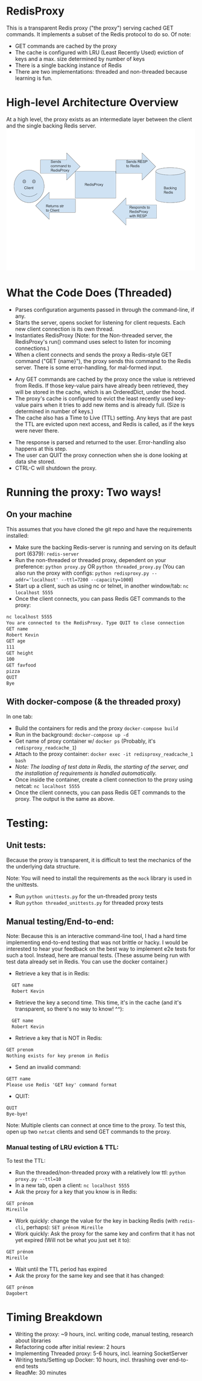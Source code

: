 # RedisProxy

This is a transparent Redis proxy ("the proxy") serving cached GET commands. It implements a subset of the Redis protocol to do so. Of note:

  - GET commands are cached by the proxy
  - The cache is configured with LRU (Least Recently Used) eviction of keys and a max. size determined by number of keys
  - There is a single backing instance of Redis
  - There are two implementations: threaded and non-threaded because learning is fun.
  
# High-level Architecture Overview
At a high level, the proxy exists as an intermediate layer between the client and the single backing Redis server.
![alt text](highlevel_diagram.png "High-level architecture diagram for the ages")

# What the Code Does (Threaded)
  - Parses configuration arguments passed in through the command-line, if any.
  - Starts the server, opens socket for listening for client requests. Each new client connection is its own thread.
  - Instantiates RedisProxy (Note: for the Non-threaded server, the RedisProxy's run() command uses select to listen for incoming connections.)
  - When a client connects and sends the proxy a Redis-style GET command ("GET {name}"), the proxy sends this command to the Redis server. There is some error-handling, for mal-formed input.
  * Any GET commands are cached by the proxy once the value is retrieved from Redis. If those key-value pairs have already been retrieved, they will be stored in the cache, which is an OrderedDict, under the hood.
  * The proxy's cache is configured to evict the least recently used key-value pairs when it tries to add new items and is already full. (Size is determined in number of keys.)
  * The cache also has a Time to Live (TTL) setting. Any keys that are past the TTL are evicted upon next access, and Redis is called, as if the keys were never there.
- The response is parsed and returned to the user. Error-handling also happens at this step.
- The user can QUIT the proxy connection when she is done looking at data she stored.
- CTRL-C will shutdown the proxy.

# Running the proxy: Two ways!
## On your machine
This assumes that you have cloned the git repo and have the requirements installed:
- Make sure the backing Redis-server is running and serving on its default port (6379): `redis-server`
- Run the non-threaded or threaded proxy, dependent on your preference: `python proxy.py` OR `python threaded_proxy.py` (You can also run the proxy with configs: `python redisproxy.py --addr='localhost' --ttl=7200 --capacity=1000`)
- Start up a client, such as using nc or telnet, in another window/tab: `nc localhost 5555`
- Once the client connects, you can pass Redis GET commands to the proxy:
```
nc localhost 5555
You are connected to the RedisProxy. Type QUIT to close connection
GET name
Robert Kevin
GET age
111
GET height
100
GET favfood
pizza
QUIT
Bye
```
## With docker-compose (& the threaded proxy)
In one tab:
- Build the containers for redis and the proxy `docker-compose build`
- Run in the background: `docker-compose up -d`
- Get name of proxy container w/ `docker ps` (Probably, it's `redisproxy_readcache_1`)
- Attach to the proxy container: `docker exec -it redisproxy_readcache_1 bash`
- *Note: The loading of test data in Redis, the starting of the server, and the installation of requirements is handled automatically.*
- Once inside the container, create a client connection to the proxy using netcat: `nc localhost 5555`
- Once the client connects, you can pass Redis GET commands to the proxy. The output is the same as above.

# Testing:
## Unit tests:
Because the proxy is transparent, it is difficult to test the mechanics of the the underlying data structure.

Note: You will need to install the requirements as the `mock` library is used in the unittests.
- Run `python unittests.py` for the un-threaded proxy tests
- Run `python threaded_unittests.py` for threaded proxy tests

## Manual testing/End-to-end:
Note: Because this is an interactive command-line tool, I had a hard time implementing end-to-end testing that was not brittle or hacky. I would be interested to hear your feedback on the best way to implement e2e tests for such a tool. Instead, here are manual tests. (These assume being run with test data already set in Redis. You can use the docker container.)
- Retrieve a key that is in Redis:
```
  GET name
  Robert Kevin
```
- Retrieve the key a second time. This time, it's in the cache (and it's transparent, so there's no way to know! ^^):
```
  GET name
  Robert Kevin
```
- Retrieve a key that is NOT in Redis:
```
GET prenom
Nothing exists for key prenom in Redis
```
- Send an invalid command:
```
GETT name
Please use Redis 'GET key' command format
```
 - QUIT:
 ```
 QUIT
Bye-bye!
```

Note: Multiple clients can connect at once time to the proxy. To test this, open up two `netcat` clients and send GET commands to the proxy.

### Manual testing of LRU eviction & TTL:
To test the TTL:
- Run the threaded/non-threaded proxy with a relatively low ttl: `python proxy.py --ttl=10`
- In a new tab, open a client: `nc localhost 5555`
- Ask the proxy for a key that you know is in Redis:
```
GET prénom
Mireille
```
- Work quickly: change the value for the key in backing Redis (with `redis-cli`, perhaps): `SET prénom Mireille`
- Work quickly: Ask the proxy for the same key and confirm that it has not yet expired (Will not be what you just set it to):
```
GET prénom
Mireille
```
- Wait until the TTL period has expired
- Ask the proxy for the same key and see that it has changed:
```
GET prénom
Dagobert
```


# Timing Breakdown
  - Writing the proxy: ~9 hours, incl. writing code, manual testing, research about libraries
  - Refactoring code after initial review: 2 hours
  - Implementing Threaded proxy: 5-6 hours, incl. learning SocketServer
  - Writing tests/Setting up Docker: 10 hours, incl. thrashing over end-to-end tests
  - ReadMe: 30 minutes
